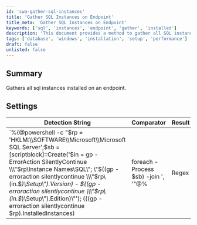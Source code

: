 ```yaml
---
id: 'cwa-gather-sql-instances'
title: 'Gather SQL Instances on Endpoint'
title_meta: 'Gather SQL Instances on Endpoint'
keywords: ['sql', 'instances', 'endpoint', 'gather', 'installed']
description: 'This document provides a method to gather all SQL instances installed on an endpoint using a PowerShell script. It includes the necessary detection strings, comparators, and applicable operating systems for effective implementation.'
tags: ['database', 'windows', 'installation', 'setup', 'performance']
draft: false
unlisted: false
---
```

## Summary

Gathers all sql instances installed on an endpoint.

## Settings

| Detection String                                                                                                                                                                                                                      | Comparator | Result                                                   | Applicable OS |
|---------------------------------------------------------------------------------------------------------------------------------------------------------------------------------------------------------------------------------------|------------|----------------------------------------------------------|----------------|
| `%{@powershell -c "$rp = 'HKLM:\\SOFTWARE\\Microsoft\\Microsoft SQL Server';$sb = [scriptblock]::Create('$in = gp -ErrorAction SilentlyContinue \\\"$rp\\Instance Names\\SQL\\\"; \\\"$((gp -erroraction silentlycontinue \\\"$rp\\$($in.$_)\\Setup\\\").Version) - $((gp -erroraction silentlycontinue \\\"$rp\\$($in.$_)\\Setup\\\").Edition)\\\"'); (((gp -erroraction silentlycontinue $rp).InstalledInstances) | foreach -Process $sb) -join ', '"@% | Regex      | `^\d{2,}.\d{1,}.\d{4,}.\d{1,}\s-\s\w*\s` | Windows        |



